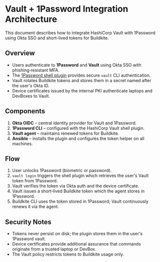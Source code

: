 # Vault + 1Password Integration Architecture

This document describes how to integrate HashiCorp Vault with 1Password using Okta SSO and short-lived tokens for Buildkite.

## Overview
- Users authenticate to **1Password** and **Vault** using Okta SSO with phishing‑resistant MFA.
- The [1Password shell plugin](https://developer.1password.com/docs/cli/shell-plugins/hashicorp-vault/) provides secure `vault` CLI authentication.
- Vault rotates Buildkite tokens and stores them in a secret named after the user's Okta ID.
- Device certificates issued by the internal PKI authenticate laptops and DevBoxes to Vault.

## Components
1. **Okta OIDC** – central identity provider for Vault and 1Password.
2. **1Password CLI** – configured with the HashiCorp Vault shell plugin.
3. **Vault agent** – maintains renewed tokens for Buildkite.
4. **Ansible** – installs the plugin and configures the token helper on all machines.

## Flow
1. User unlocks 1Password (biometric or password).
2. `vault login` triggers the shell plugin which retrieves the user's Vault token from 1Password.
3. Vault verifies the token via Okta auth and the device certificate.
4. Vault issues a short‑lived Buildkite token which the agent stores in 1Password.
5. Buildkite CLI uses the token stored in 1Password; Vault continuously renews it via the agent.

## Security Notes
- Tokens never persist on disk; the plugin stores them in the user's 1Password vault.
- Device certificates provide additional assurance that commands originate from a trusted laptop or DevBox.
- The Vault policy restricts tokens to Buildkite usage only.

